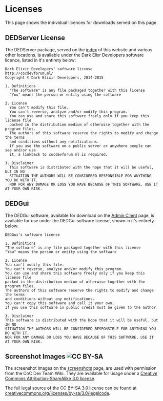 # Licenses

This page shows the individual licences for downloads served on this page.

## DEDServer License

The DEDServer package, served on the [index](index.md) of this website and various other locations, is available under the Dark Elixr Developers software licence, listed in it's entirety below:

```
Dark Elixir Developers' software license
http://cocdevforum.ml/
Copyright © Dark Elixir Developers, 2014-2015

1. Definitions
  "The software" is any file packaged together with this license
  "You" means the person or entity using the software

2. License
  You can't modify this file.
  You can't reverse, analyze and/or modify this program.
  You can use and share this software freely only if you keep this license file
  packed in the distribution medium of otherwise together with the program files.
  The authors of this software reserve the rights to modify and change the terms
  and conditions without any notifications.
  If you use the software on a public server or anywhere people can see and/or use
  it, a linkback to cocdevforum.ml is required.
  
3. Disclaimer
  This software is distributed with the hope that it will be useful, but IN NO
  SITUATION THE AUTHORS WILL BE CONSIDERED RESPONSIBLE FOR ANYTHING YOU DO WITH IT,
  NOR FOR ANY DAMAGE OR LOSS YOU HAVE BECAUSE OF THIS SOFTWARE. USE IT AT YOUR OWN RISK.
  ```
  
  ## DEDGui
  
  The DEDGui software, available for download on the [Admin Client](admin-client.md) page, is available for use under the DEDGui software license, shown in it's entirety below:
  
  ```
  DEDGui's software license

1. Definitions
  "The software" is any file packaged together with this license
  "You" means the person or entity using the software

2. License
  You can't modify this file.
  You can't reverse, analyse and/or modify this program.
  You can use and share this software freely only if you keep this license file
  packed in the distribution medium of otherwise together with the program files.
  The authors of this software reserve the rights to modify and change the terms
  and conditions without any notifications.
  You can't copy this software and call it your own.
  If you use this software in public credit must be given to the author.

3. Disclaimer
  This software is distributed with the hope that it will be useful, but IN NO 
  SITUATION THE AUTHORS WILL BE CONSIDERED RESPONSIBLE FOR ANYTHING YOU DO WITH IT,
  NOR FOR ANY DAMAGE OR LOSS YOU HAVE BECAUSE OF THIS SOFTWARE. USE IT AT YOUR OWN RISK.
  ```

## Screenshot Images ![CC BY-SA](https://licensebuttons.net/l/by-sa/3.0/80x15.png)

The screenshot images on the [screenshots](screenshots.md) page, are used with permission from the CoC Dev Team Wiki. They are available for usage under a [Creative Commons Attribution-ShareAlike 3.0 license](http://creativecommons.org/licenses/by-sa/3.0/).

The full legal source of the CC BY-SA 3.0 license can be found at [creativecommons.org/licenses/by-sa/3.0/legalcode](http://creativecommons.org/licenses/by-sa/3.0/legalcode).
